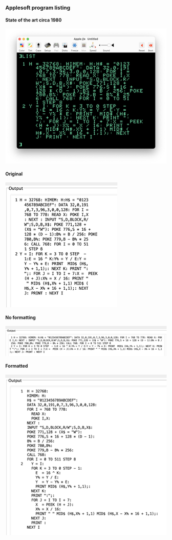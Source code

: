 ### Applesoft program listing

#### State of the art circa 1980
<img src="basic0.png" alt="terrible" width="700"/>

#### Original
<img src="basic1.png" alt="truly awful" width="350"/>

#### No formatting
<img src="basic2.png" alt="better" width="850"/>

#### Formatted
<img src="basic3.png" alt="best" width="550"/>